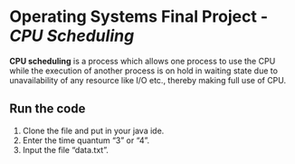 # Operating Systems Final Project - *CPU Scheduling*
**CPU scheduling** is a process which allows one process to use the CPU while the execution of another process is on hold in waiting state due to unavailability of any resource like I/O etc., thereby making full use of CPU.

## Run the code
1. Clone the file and put in your java ide. 
2. Enter the time quantum “3” or “4”. 
3. Input the file “data.txt”. 
